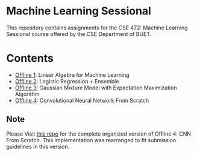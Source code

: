 # Machine Learning Sessional
This repository contains assignments for the CSE 472: Machine Learning Sessional course offered by the CSE Department of BUET. 

# Contents
- [Offline 1](Offline%201): Linear Algebra for Machine Learning
- [Offline 2](Offline%202): Logistic Regression + Ensemble
- [Offline 3](Offline%203): Gaussian Mixture Model with Expectation Maximization Algorithm
- [Offline 4](Offline%204): Convolutional Neural Network From Scratch


## Note
Please Visit [this repo](https://github.com/Najib-Haq/Vectorized-CNN-from-scratch) for the complete organized version of Offline 4: CNN From Scratch. This implementation was rearranged to fit submission guidelines in this version. 




